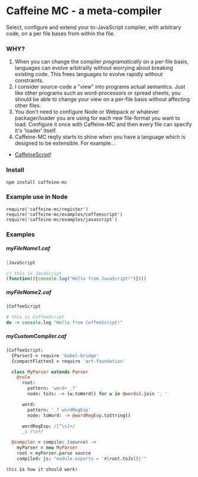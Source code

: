 # Caffeine MC - a meta-compiler

Select, configure and extend your to-JavaScript compiler, with arbitrary code, on a per file bases from within the file.

### WHY?

1. When you can change the compiler *programatically* on a per-file basis, languages can evolve arbitrailly without worrying about breaking existing code. This frees languages to evolve rapidly without constraints.
2. I consider source-code a "view" into programs actual semantics. Just like other programs such as word-processors or spread sheets, you should be able to change your view on a per-file basis without affecting other files.
3. You don't need to configure Node or Webpack or whatever packager/loader you are using for each new file-format you want to load. Configure it once with Caffeine-MC and then every file can specify it's 'loader' itself.
4. Caffeine-MC reqlly starts to shine when you have a language which is designed to be extensible. For example...
  * [CaffeineScript](https://github.com/shanebdavis/caffeine-script)!

### Install

```
npm install caffeine-mc
```

### Example use in Node

```
require('caffeine-mc/register')
require('caffeine-mc/examples/coffeescript')
require('caffeine-mc/examples/javascript')
```

### Examples

##### myFileName1.caf
```javascript
|JavaScript

// this is JavaScript
(function(){console.log("Hello from JavaScript!")})()
```

##### myFileName2.caf
```coffeescript
|CoffeeScript

# this is CoffeeScript
do -> console.log "Hello from CoffeeScript!"
```

##### myCustomCompiler.caf
```coffeescript
|CoffeeScript:
  {Parser} = require 'babel-bridge'
  {compactFlatten} = require 'art-foundation'

  class MyParser extends Parser
    @rule
      root:
        pattern: 'word+ _?'
        node: toJs: -> (w.toWord() for w in @words).join ', '

      word:
        pattern: '_? wordRegExp'
        node: toWord: -> @wordRegExp.toString()

      wordRegExp: /[^\s]+/
      _: /\s+/

  @compiler = compile: (source) ->
    myParser = new MyParser
    root = myParser.parse source
    compiled: js: "module.exports = '#{root.toJs()}'"

this is how it should work!
```